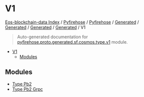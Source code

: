 # V1

[Eos-blockchain-data Index](../../../../../../../README.md#eos-blockchain-data-index) /
[Pyfirehose](../../../../../../index.md#pyfirehose) /
[Pyfirehose](../../../../../../index.md#pyfirehose) /
[Generated](../../../../index.md#generated) /
[Generated](../../../../index.md#generated) /
[Generated](../../../../index.md#generated) /
[Generated](../../../../index.md#generated) /
V1

> Auto-generated documentation for [pyfirehose.proto.generated.sf.cosmos.type.v1](https://github.com/Krow10/eos-blockchain-data/blob/main/pyfirehose/proto/generated/sf/cosmos/type/v1/__init__.py) module.

- [V1](#v1)
  - [Modules](#modules)

## Modules

- [Type Pb2](./type_pb2.md)
- [Type Pb2 Grpc](./type_pb2_grpc.md)